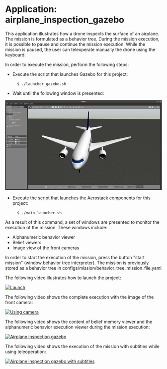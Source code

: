 # Application: airplane_inspection_gazebo

This application illustrates how a drone inspects the surface of an airplane. The mission is formulated as a behavior tree. During the mission execution, it is possible to pause and continue the mission execution. While the mission is paused, the user can teleoperate manually the drone using the keyboard.

In order to execute the mission, perform the following steps:

- Execute the script that launches Gazebo for this project:

        $ ./launcher_gazebo.sh

- Wait until the following window is presented:

<img src="https://github.com/aerostack/airplane_inspection_gazebo/blob/master/doc/AirplaneInspectionFirstImage.png" width=600>

- Execute the script that launches the Aerostack components for this project:

        $ ./main_launcher.sh

As a result of this command, a set of windows are presented to monitor the execution of the mission. These windows include:
- Alphanumeric behavior viewer
- Belief viewers 
- Image view of the front cameras

In order to start the execution of the mission, press the button "start mission" (window behavior tree interpreter). The mission is previously stored as a behavior tree in configs/mission/behavior_tree_mission_file.yaml

The following video illustrates how to launch the project:

[ ![Launch](https://i.ibb.co/FgQPC0g/Captura-de-pantalla-de-2021-05-26-09-46-24.png)](https://www.youtube.com/watch?v=sYY57W2C9sM&feature=youtu.be)

The following video shows the complete execution with the image of the front camera:

[ ![Using camera](https://i.ibb.co/4FGbw5K/Captura-de-pantalla-de-2021-05-26-09-48-59.png)](https://www.youtube.com/watch?v=5pbNUQDA0c0)

The following video shows the content of belief memory viewer and the alphanumeric behavior execution viewer during the mission execution:
  
[ ![Airplane inspection gazebo](https://i.ibb.co/tbqhTm7/Captura-de-pantalla-de-2021-05-26-09-50-24.png)](https://www.youtube.com/watch?v=habcF8IOCyE)

The following video shows the execution of the mission with subtitles while using teleoperation:

[ ![Airplane inspection gazebo with subtitles](https://i.ibb.co/DRQKPw2/capiavion2-800.png)](https://youtu.be/3l02MxyfGow)
